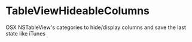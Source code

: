 # TableViewHideableColumns
OSX NSTableView's categories to hide/display columns and save the last state like iTunes
